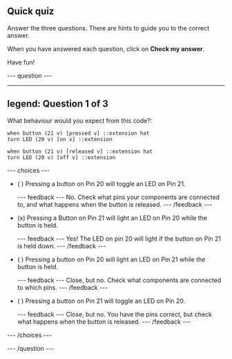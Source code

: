 ## Quick quiz

Answer the three questions. There are hints to guide you to the correct answer.

When you have answered each question, click on **Check my answer**.

Have fun!

--- question ---

---
legend: Question 1 of 3
---

What behaviour would you expect from this code?:

```blocks3
when button (21 v) [pressed v] ::extension hat
turn LED (20 v) [on v] ::extension

when button (21 v) [released v] ::extension hat
turn LED (20 v) [off v] ::extension
```

--- choices ---

- ( ) Pressing a button on Pin 20 will toggle an LED on Pin 21.

  --- feedback ---
No. Check what pins your components are connected to, and what happens when the button is released.
  --- /feedback ---

- (x) Pressing a Button on Pin 21 will light an LED on Pin 20 while the button is held.

  --- feedback ---
Yes! The LED on pin 20 will light if the button on Pin 21 is held down.
  --- /feedback ---

- ( ) Pressing a button on Pin 20 will light an LED on Pin 21 while the button is held.

  --- feedback ---
Close, but no. Check what components are connected to which pins.
  --- /feedback ---

- ( ) Pressing a button on Pin 21 will toggle an LED on Pin 20.

  --- feedback ---
Close, but no. You have the pins correct, but check what happens when the button is released.
  --- /feedback ---

--- /choices ---

--- /question ---